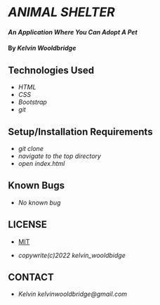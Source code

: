 # _ANIMAL SHELTER_

#### _An Application Where You Can Adopt A Pet_

#### By _**Kelvin Wooldbridge**_

## Technologies Used

* _HTML_
* _CSS_
* _Bootstrap_
* _git_

<!-- ## Description

_{This is a detailed description of your application. Give as much detail as needed to explain what the application does as well as any other information you want users or other developers to have.}_ -->

## Setup/Installation Requirements

* _git clone_
* _navigate to the top directory_
* _open index.html_
<!-- * _easy-to-understand_
* _format_ -->

<!-- _{Leave nothing to chance! You want it to be easy for potential users, employers and collaborators to run your app. Do I need to run a server? How should I set up my databases? Is there other code this application depends on? We recommend deleting the project from your desktop, re-cloning the project from GitHub, and writing down all the steps necessary to get the project working again.}_ -->

## Known Bugs

* _No known bug_
<!-- * _should go here_ -->

## LICENSE

* [MIT](http://MIT.com/)

* _copywrite(c)2022 kelvin_wooldbidge_

## CONTACT

* _Kelvin kelvinwooldbridge@gmail.com_